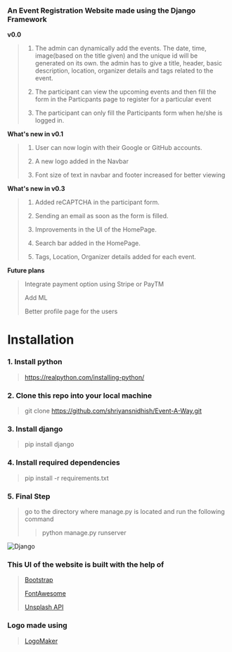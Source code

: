 

### An Event Registration Website made using the Django Framework

**v0.0**
> 1. The admin can dynamically add the events. The date, time, image(based on the title given) and the unique id will be generated on its own. the admin has to give a title, header, basic description, location, organizer details and tags related to the event.
>
> 2. The participant can view the upcoming events and then fill the form in the Particpants page to register for a particular event
>
> 3. The participant can only fill the Participants form when he/she is logged in.
>
**What's new in v0.1**
> 1. User can now login with their Google or GitHub accounts.
>
> 2. A new logo added in the Navbar
>
> 3. Font size of text in navbar and footer increased for better viewing
>
**What's new in v0.3**
>1. Added reCAPTCHA in the participant form.
>
>2. Sending an email as soon as the form is filled.
>
>3. Improvements in the UI of the HomePage.
>
>4. Search bar added in the HomePage.
>
>5. Tags, Location, Organizer details added for each event.
>
**Future plans**
> Integrate payment option using Stripe or PayTM
>
> Add ML
>
> Better profile page for the users
# Installation
### 1. Install python
> https://realpython.com/installing-python/
### 2. Clone this repo into your local machine 
> git clone https://github.com/shriyansnidhish/Event-A-Way.git
### 3. Install django
> pip install django
### 4. Install required dependencies
> pip install -r requirements.txt
### 5. Final Step
> go to the directory where manage.py is located and run the following command
>
>> python manage.py runserver

![Django](https://img.shields.io/badge/Made%20with-Django-brightgreen?style=for-the-badge&logo=django)
### This UI of the website is built with the help of
> [Bootstrap](https://getbootstrap.com/)
>
> [FontAwesome](http://fontawesome.io/)
>
> [Unsplash API](https://unsplash.com/developers)
### Logo made using
> [LogoMaker](https://www.freelogodesign.org/)
